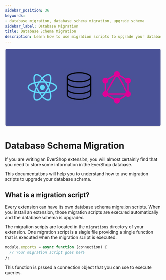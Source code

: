 ```yaml
---
sidebar_position: 36
keywords:
- database migration, database schema migration, upgrade schema
sidebar_label: Database Migration
title: Database Schema Migration
description: Learn how to use migration scripts to upgrade your database schema
---
```


![Database Migration In EverShop](./img/data-fetching-evershop.png "Database Migration In EverShop")

# Database Schema Migration

If you are writing an EverShop extension, you will almost certainly find that you need to store some information in the EverShop database.

This documentations will help you to understand how to use migration scripts to upgrade your database schema.

## What is a migration script?

Every extension can have its own database schema migration scripts. When you install an extension, those migration scripts are executed automatically and the database schema is upgraded.

The migration scripts are located in the `migrations` directory of your extension. One migration script is a single file providing a single function that is executed when the migration script is executed. 

```js 
module.exports = async function (connection) {
  // Your migration script goes here
};
```

This function is passed a connection object that you can use to execute queries.
